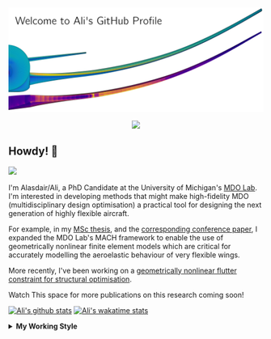 <!--
# Welcome to Ali's github profile


-->

![banner](https://raw.githubusercontent.com/A-CGray/A-CGray/main/Images/GitHubProfileBanner.png)
<p align='center'>
<a href="https://www.linkedin.com/in/alasdaircgray/"><img height="30" src="https://github.com/WaylonWalker/WaylonWalker/blob/main/icon/linkedin.png?raw=true"></a>
</p>

## Howdy! 👋

![](https://komarev.com/ghpvc/?username=A-CGray&color=blue)

I'm Alasdair/Ali, a PhD Candidate at the University of Michigan's [MDO Lab](http://mdolab.engin.umich.edu).
I'm interested in developing methods that might make high-fidelity MDO (multidisciplinary design optimisation) a practical tool for designing the next generation of highly flexible aircraft.

For example, in my [MSc thesis](http://resolver.tudelft.nl/uuid:1a6b5001-d213-40d9-bc2c-5e831eda527d), and the [corresponding conference paper](https://www.researchgate.net/publication/348242101_Geometrically_Nonlinear_High-fidelity_Aerostructural_Optimization_for_Highly_Flexible_Wings), I expanded the MDO Lab's MACH framework to enable the use of geometrically nonlinear finite element models which are critical for accurately modelling the aeroelastic behaviour of very flexible wings.

More recently, I've been working on a [geometrically nonlinear flutter constraint for structural optimisation](https://www.researchgate.net/publication/357429071_High-Fidelity_Gradient-Based_Wing_Structural_Optimization_Including_a_Geometrically_Nonlinear_Flutter_Constraint).

Watch This space for more publications on this research coming soon!

<!--
**A-CGray/A-CGray** is a ✨ _special_ ✨ repository because its `README.md` (this file) appears on your GitHub profile.

Here are some ideas to get you started:

- 🔭 I’m currently working on ...
- 🌱 I’m currently learning ...
- 👯 I’m looking to collaborate on ...
- 🤔 I’m looking for help with ...
- 💬 Ask me about ...
- 📫 How to reach me: ...
- 😄 Pronouns: ...
- ⚡ Fun fact: ...
-->


[![Ali's github stats](https://github-readme-stats.vercel.app/api?username=A-CGray)](https://github.com/anuraghazra/github-readme-stats)
[![Ali's wakatime stats](https://github-readme-stats.vercel.app/api/wakatime?username=ACGray)](https://github.com/anuraghazra/github-readme-stats)


<details>
  <summary>
    <strong>My Working Style</strong>
  </summary>
  
  <!--START_SECTION:waka-->
![Code Time](http://img.shields.io/badge/Code%20Time-0%20secs-blue)

![Lines of code](https://img.shields.io/badge/From%20Hello%20World%20I%27ve%20Written-11%20Million%20lines%20of%20code-blue)

**I'm an Early 🐤** 

```text
🌞 Morning    85 commits     ████░░░░░░░░░░░░░░░░░░░░░   18.48% 
🌆 Daytime    173 commits    █████████░░░░░░░░░░░░░░░░   37.61% 
🌃 Evening    177 commits    █████████░░░░░░░░░░░░░░░░   38.48% 
🌙 Night      25 commits     █░░░░░░░░░░░░░░░░░░░░░░░░   5.43%

```
📅 **I'm Most Productive on Thursday** 

```text
Monday       62 commits     ███░░░░░░░░░░░░░░░░░░░░░░   13.48% 
Tuesday      69 commits     ███░░░░░░░░░░░░░░░░░░░░░░   15.0% 
Wednesday    64 commits     ███░░░░░░░░░░░░░░░░░░░░░░   13.91% 
Thursday     120 commits    ██████░░░░░░░░░░░░░░░░░░░   26.09% 
Friday       93 commits     █████░░░░░░░░░░░░░░░░░░░░   20.22% 
Saturday     14 commits     ░░░░░░░░░░░░░░░░░░░░░░░░░   3.04% 
Sunday       38 commits     ██░░░░░░░░░░░░░░░░░░░░░░░   8.26%

```


📊 **This Week I Spent My Time On** 

```text
💬 Programming Languages: 
TeX                      3 hrs 15 mins       ███████████████░░░░░░░░░░   60.39% 
Markdown                 59 mins             ████░░░░░░░░░░░░░░░░░░░░░   18.25% 
C                        39 mins             ███░░░░░░░░░░░░░░░░░░░░░░   12.07% 
Python                   24 mins             ██░░░░░░░░░░░░░░░░░░░░░░░   7.6% 
Makefile                 4 mins              ░░░░░░░░░░░░░░░░░░░░░░░░░   1.49%

🔥 Editors: 
VS Code                  5 hrs 24 mins       █████████████████████████   100.0%

🐱‍💻 Projects: 
62b0a6ec752f27c9d718b5d3 3 hrs 15 mins       ███████████████░░░░░░░░░░   60.39% 
PaperReviews             59 mins             ████░░░░░░░░░░░░░░░░░░░░░   18.25% 
tacs_orig                44 mins             ███░░░░░░░░░░░░░░░░░░░░░░   13.77% 
pytacs                   24 mins             ██░░░░░░░░░░░░░░░░░░░░░░░   7.58%

💻 Operating System: 
Linux                    5 hrs 24 mins       █████████████████████████   100.0%

```

**I Mostly Code in Python** 

```text
Python                   18 repos            ████████████░░░░░░░░░░░░░   48.65% 
TeX                      8 repos             █████░░░░░░░░░░░░░░░░░░░░   21.62% 
HTML                     3 repos             ██░░░░░░░░░░░░░░░░░░░░░░░   8.11% 
C++                      2 repos             █░░░░░░░░░░░░░░░░░░░░░░░░   5.41% 
Shell                    2 repos             █░░░░░░░░░░░░░░░░░░░░░░░░   5.41%

```


**Timeline**

![Chart not found](https://raw.githubusercontent.com/A-CGray/A-CGray/main/charts/bar_graph.png) 


 Last Updated on 31/07/2022 02:08:57 UTC
<!--END_SECTION:waka-->
</details>

